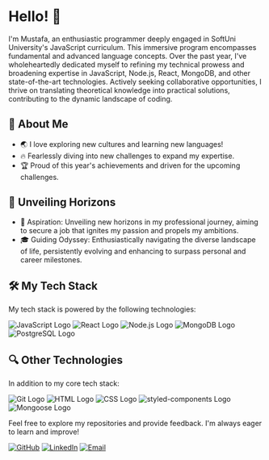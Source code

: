 


# Hello! 👋

I'm Mustafa, an enthusiastic programmer deeply engaged in SoftUni University's JavaScript curriculum. This immersive program encompasses fundamental and advanced language concepts. Over the past year, I've wholeheartedly dedicated myself to refining my technical prowess and broadening expertise in JavaScript, Node.js, React, MongoDB, and other state-of-the-art technologies. Actively seeking collaborative opportunities, I thrive on translating theoretical knowledge into practical solutions, contributing to the dynamic landscape of coding.

## 🎯 About Me
- 🌏 I love exploring new cultures and learning new languages!
- 🔥 Fearlessly diving into new challenges to expand my expertise.
- 🏆 Proud of this year's achievements and driven for the upcoming challenges.

## 🌌 Unveiling Horizons

- 🚀 Aspiration: Unveiling new horizons in my professional journey, aiming to secure a job that ignites my passion and propels my ambitions.
- 🎓 Guiding Odyssey: Enthusiastically navigating the diverse landscape of life, persistently evolving and enhancing to surpass personal and career milestones.

## 🛠️ My Tech Stack

My tech stack is powered by the following technologies:

![JavaScript Logo](https://img.shields.io/badge/JavaScript-yellow?style=for-the-badge&logo=javascript&logoColor=black)
![React Logo](https://img.shields.io/badge/React-blue?style=for-the-badge&logo=react&logoColor=white)
![Node.js Logo](https://img.shields.io/badge/Node.js-green?style=for-the-badge&logo=node.js&logoColor=white)
![MongoDB Logo](https://img.shields.io/badge/MongoDB-green?style=for-the-badge&logo=mongodb&logoColor=white)
![PostgreSQL Logo](https://img.shields.io/badge/PostgreSQL-blue?style=for-the-badge&logo=postgresql&logoColor=white)

## 🔍 Other Technologies

In addition to my core tech stack:

![Git Logo](https://img.shields.io/badge/GitHub-181717?style=for-the-badge&logo=github&logoColor=white)
![HTML Logo](https://img.shields.io/badge/HTML5-E34F26?style=for-the-badge&logo=html5&logoColor=white)
![CSS Logo](https://img.shields.io/badge/CSS3-1572B6?style=for-the-badge&logo=css3&logoColor=white)
![styled-components Logo](https://img.shields.io/badge/styled_components-008080?style=for-the-badge&logo=styled-components&logoColor=white)
![Mongoose Logo](https://img.shields.io/badge/Mongoose-4DB33D?style=for-the-badge&logo=mongoose&logoColor=white)

Feel free to explore my repositories and provide feedback. I'm always eager to learn and improve!

[![GitHub](https://img.shields.io/badge/GitHub-purple?style=for-the-badge&logo=github)](https://github.com/mustafadzhindzhi)
[![LinkedIn](https://img.shields.io/badge/LinkedIn-blue?style=for-the-badge&logo=linkedin)](https://www.linkedin.com/in/mustafa-dzhindzhi-2a078925b/)
[![Email](https://img.shields.io/badge/Email-red?style=for-the-badge&logo=gmail)](mailto:dzhindzhimustafa@gmail.com)
